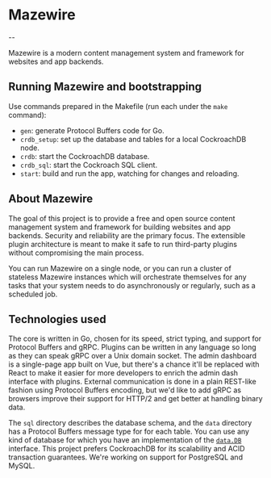 # Mazewire
--

Mazewire is a modern content management system and framework for websites and app backends.

## Running Mazewire and bootstrapping

Use commands prepared in the Makefile (run each under the `make` command):
 * `gen`: generate Protocol Buffers code for Go.
 * `crdb_setup`: set up the database and tables for a local CockroachDB node.
 * `crdb`: start the CockroachDB database.
 * `crdb_sql`: start the Cockroach SQL client.
 * `start`: build and run the app, watching for changes and reloading.

## About Mazewire

The goal of this project is to provide a free and open source content management system and framework for
building websites and app backends. Security and reliability are the primary focus. The extensible plugin
architecture is meant to make it safe to run third-party plugins without compromising the main process.

You can run Mazewire on a single node, or you can run a cluster of stateless Mazewire instances which will
orchestrate themselves for any tasks that your system needs to do asynchronously or regularly, such as a
scheduled job.

## Technologies used

The core is written in Go, chosen for its speed, strict typing, and support for Protocol Buffers and gRPC.
Plugins can be written in any language so long as they can speak gRPC over a Unix domain socket. The admin
dashboard is a single-page app built on Vue, but there's a chance it'll be replaced with React to make it
easier for more developers to enrich the admin dash interface with plugins. External communication is done
in a plain REST-like fashion using Protocol Buffers encoding, but we'd like to add gRPC as browsers improve
their support for HTTP/2 and get better at handling binary data.

The `sql` directory describes the database schema, and the `data` directory has a Protocol Buffers message
type for for each table. You can use any kind of database for which you have an implementation of the
[`data.DB`](https://godoc.org/github.com/dchenk/mazewire/pkg/data) interface. This project prefers CockroachDB
for its scalability and ACID transaction guarantees. We're working on support for PostgreSQL and MySQL.
